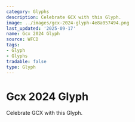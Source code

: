 ```yaml
---
category: Glyphs
description: Celebrate GCX with this Glyph.
image: ../images/gcx-2024-glyph-4e8a057494.png
last_updated: '2025-09-17'
name: Gcx 2024 Glyph
source: WFCD
tags:
- Glyph
- Glyphs
tradable: false
type: Glyph
---
```


# Gcx 2024 Glyph

Celebrate GCX with this Glyph.

